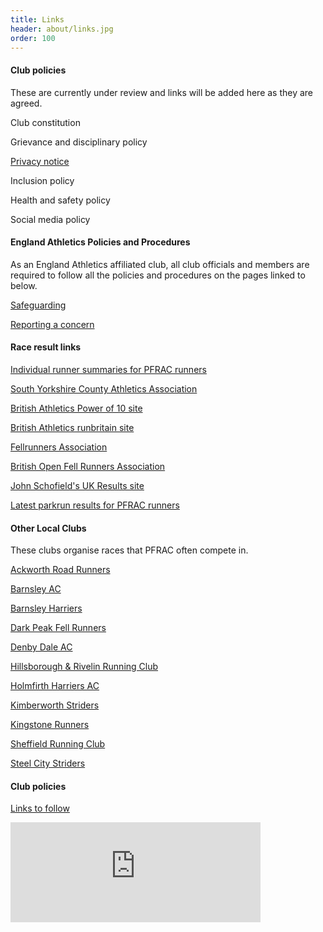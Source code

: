 ```yaml
---
title: Links
header: about/links.jpg
order: 100
---
```

#### Club policies

These are currently under review and links will be added here as they are agreed.

Club constitution

Grievance and disciplinary policy

[Privacy notice](https://pfrac.co.uk/static/policies/pfrac-privacy-notice.pdf)

Inclusion policy

Health and safety policy

Social media policy

#### England Athletics Policies and Procedures

As an England Athletics affiliated club, all club officials and members are required to follow all the policies and procedures on the pages linked to below.

[Safeguarding](https://www.englandathletics.org/welfare/safeguarding/)

[Reporting a concern](https://www.englandathletics.org/welfare/reporting-a-concern/)

#### Race result links

[Individual runner summaries for PFRAC runners](http://results.pfrac.co.uk/runners/)

[South Yorkshire County Athletics Association](http://www.sycaa.co.uk/)

[British Athletics Power of 10 site](http://www.thepowerof10.info/athletes/athleteslookup.aspx?club=Penistone)

[British Athletics runbritain site](http://www.runbritainrankings.com/runners/runnerslookup.aspx?Club=Penistone)

[Fellrunners Association](http://fellrunner.org.uk/results)

[British Open Fell Runners Association](http://bofra.co.uk/)

[John Schofield's UK Results site](http://www.ukresults.net/index.html)

[Latest parkrun results for PFRAC runners](http://results.pfrac.co.uk/parkrun-2024/latest)

#### Other Local Clubs

These clubs organise races that PFRAC often compete in.

[Ackworth Road Runners](https://www.ackworthroadrunners.club/)

[Barnsley AC](https://www.barnsleyac.co.uk/)

[Barnsley Harriers](http://www.barnsleyharriers.org.uk/)

[Dark Peak Fell Runners](https://www.dpfr.org.uk/)

[Denby Dale AC](https://www.denbydaleac.co.uk/)

[Hillsborough & Rivelin Running Club](https://www.hillsboroughandrivelinrunningclub.co/)

[Holmfirth Harriers AC](https://www.holmfirthharriers.com/)

[Kimberworth Striders](http://kimberworthstriders.co.uk/)

[Kingstone Runners](https://www.kingstonerunners.co.uk/)

[Sheffield Running Club](https://www.sheffieldrunningclub.org.uk/)

[Steel City Striders](https://www.steelcitystriders.co.uk/)

#### Club policies

[Links to follow](https://hmpg.net/)

<iframe src="https://www.strava.com/clubs/penistone/latest-rides/5d90c0226d91362addf6d4a84bd6c29619d91302?show_rides=false" width="400" height="160" frameborder="0" scrolling="no"></iframe>